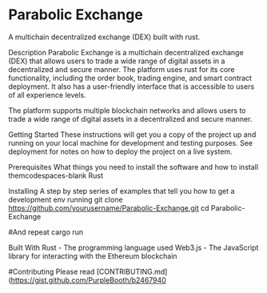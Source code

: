 # Parabolic Exchange
A multichain decentralized exchange (DEX) built with rust.

Description
Parabolic Exchange is a multichain decentralized exchange (DEX) that allows users to trade a wide range of digital assets in a decentralized and secure manner. The platform uses rust for its core functionality, including the order book, trading engine, and smart contract deployment. It also has a user-friendly interface that is accessible to users of all experience levels.

The platform supports multiple blockchain networks and allows users to trade a wide range of digital assets in a decentralized and secure manner.

Getting Started
These instructions will get you a copy of the project up and running on your local machine for development and testing purposes. See deployment for notes on how to deploy the project on a live system.

Prerequisites
What things you need to install the software and how to install themcodespaces-blank
Rust

Installing
A step by step series of examples that tell you how to get a development env running
git clone https://github.com/yourusername/Parabolic-Exchange.git
cd Parabolic-Exchange

#And repeat
cargo run

Built With
Rust - The programming language used
Web3.js - The JavaScript library for interacting with the Ethereum blockchain

#Contributing
Please read [CONTRIBUTING.md](https://gist.github.com/PurpleBooth/b2467940

